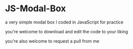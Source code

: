 # JS-Modal-Box
a very simple modal box I coded in JavaScript for practice

you're welcome to download and edit the code to your liking

you're also welcome to request a pull from me
